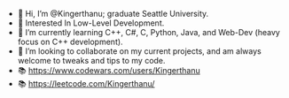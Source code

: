 - 👋 Hi, I’m @Kingerthanu; graduate Seattle University.
- 👀 Interested In Low-Level Development.
- 🌱 I’m currently learning C++, C#, C, Python, Java, and Web-Dev (heavy focus on C++ development).
- 💞️ I’m looking to collaborate on my current projects, and am always welcome to tweaks and tips to my code.
- 📚 https://www.codewars.com/users/Kingerthanu
- 📚 https://leetcode.com/Kingerthanu/
<!---
Kingerthanu/Kingerthanu is a ✨ special ✨ repository because its `README.md` (this file) appears on your GitHub profile.
You can click the Preview link to take a look at your changes.
--->
